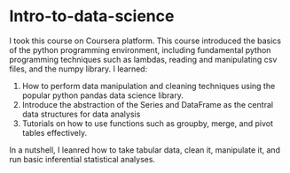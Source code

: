 # Intro-to-data-science

I took this course on Coursera platform. This course introduced the basics of the python programming environment, including fundamental python programming techniques such as lambdas, reading and manipulating csv files, and the numpy library. 
I learned: 
1) How to perform data manipulation and cleaning techniques using the popular python pandas data science library.
2) Introduce the abstraction of the Series and DataFrame as the central data structures for data analysis
3) Tutorials on how to use functions such as groupby, merge, and pivot tables effectively.

In a nutshell, I leanred how to take tabular data, clean it, manipulate it, and run basic inferential statistical analyses. 
